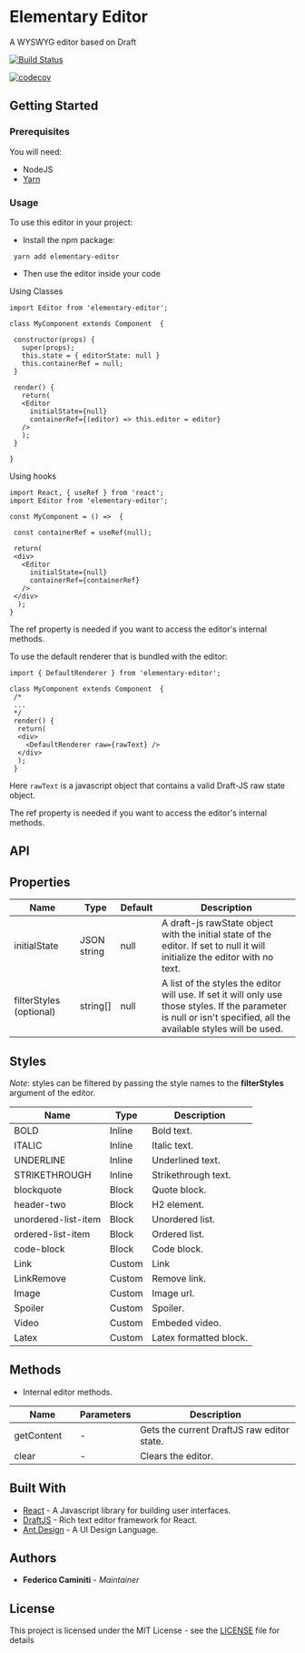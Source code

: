 # Elementary Editor

A WYSWYG editor based on Draft

[![Build Status](https://travis-ci.org/fdemian/elementary-editor.svg?branch=master)](https://travis-ci.org/fdemian/elementary-editor)

[![codecov](https://codecov.io/gh/fdemian/elementary-editor/branch/master/graph/badge.svg)](https://codecov.io/gh/fdemian/elementary-editor)


## Getting Started

### Prerequisites

You will need:   
 - NodeJS
 - [Yarn](https://yarnpkg.com/lang/en/)

### Usage

To use this editor in your project:

- Install the npm package:

```
 yarn add elementary-editor
```
- Then use the editor inside your code

Using Classes

```
import Editor from 'elementary-editor';

class MyComponent extends Component  {

 constructor(props) {
   super(props);
   this.state = { editorState: null }
   this.containerRef = null;
 }

 render() {
   return(
   <Editor
     initialState={null}
     containerRef={(editor) => this.editor = editor}
   />
   );
 }

}
```

Using hooks

```
import React, { useRef } from 'react';
import Editor from 'elementary-editor';

const MyComponent = () =>  {

 const containerRef = useRef(null);

 return(
 <div>
   <Editor
     initialState={null}
     containerRef={containerRef}
   />
 </div>
  );
}
```

The ref property is needed if you want to access the editor's internal methods.

To use the default renderer that is bundled with the editor:

```
import { DefaultRenderer } from 'elementary-editor';

class MyComponent extends Component  {
 /*
 ...
 */
 render() {
  return(
  <div>
	<DefaultRenderer raw={rawText} />
  </div>
  );
 }
```

Here `rawText` is a javascript object that contains a valid Draft-JS raw state object.

The ref property is needed if you want to access the editor's internal methods.

## API

## Properties

<table class="table table-bordered table-striped">
  <thead>
     <tr>
      <th style="width: 100px;">Name</th>
      <th style="width: 50px;">Type</th>
      <th>Default</th>
      <th>Description</th>
    </tr>
  </thead>
  <tbody>
    <tr>
       <td>initialState</td>
      <td>JSON string</td>
       <td>null</td>
      <td>
 	  A draft-js rawState object with the initial state of the editor. If set to null it will initialize the editor with no text.
 	  </td>
    </tr>   
    <tr>
      <td>filterStyles (optional)</td>
      <td>string[]</td>
      <td>null</td>
      <td>
        A list of the styles the editor will use. If set it will only use those styles. If the parameter is null or isn't specified, all the available styles will be used.
      </td>
    </tr>   
  </tbody>
 </table>

 ## Styles

 *Note*: styles can be filtered by passing the style names to the **filterStyles** argument of the editor.

 <table class="table table-bordered table-striped">
  <thead>
    <tr>
      <th>Name</th>
      <th>Type</th>
      <th>Description</th>	  
    </tr>
  </thead>
  <tbody>
    <tr>
      <td>BOLD</td>	  
      <td>Inline</td>	  
      <td>Bold text.</td>
    </tr>
    <tr>
      <td>ITALIC</td>
      <td>Inline</td>	  
      <td>Italic text.</td>
    </tr>
    <tr>
      <td>UNDERLINE</td>
      <td>Inline</td>
      <td>Underlined text.</td>	  
    </tr>
    <tr>
      <td>STRIKETHROUGH</td>
      <td>Inline</td>
      <td>Strikethrough text.</td>	  
    </tr>
    <tr>
      <td>blockquote</td>
      <td>Block</td>
      <td>Quote block.</td>	  
    </tr>
	<tr>
      <td>header-two</td>
      <td>Block</td>
      <td>H2 element.</td>	  
    </tr>
	<tr>
      <td>unordered-list-item</td>
      <td>Block</td>
      <td>Unordered list.</td>	  
    </tr>
	<tr>
      <td>ordered-list-item</td>
      <td>Block</td>
      <td>Ordered list.</td>	  
    </tr>
	<tr>
      <td>code-block</td>
      <td>Block</td>
      <td>Code block.</td>	  
    </tr>		
    <tr>
      <td>Link</td>
      <td>Custom</td>
      <td>Link</td>	  
    </tr>
    <tr>
      <td>LinkRemove</td>
      <td>Custom</td>
      <td>Remove link.</td>	  
    </tr>
    <tr>
      <td>Image</td>
      <td>Custom</td>
      <td>Image url.</td>	  
    </tr>
    <tr>
      <td>Spoiler</td>
      <td>Custom</td>
      <td>Spoiler.</td>	  
    </tr>
    <tr>
      <td>Video</td>
      <td>Custom</td>
      <td>Embeded video.</td>
    </tr>
    <tr>
      <td>Latex</td>
      <td>Custom</td>
      <td>Latex formatted block.</td>
    </tr>
  </tbody>
</table>

 ## Methods

 + Internal editor methods.

 <table class="table table-bordered table-striped">
   <thead>
     <tr>
       <th style="width: 100px;">Name</th>
       <th style="width: 50px;">Parameters</th>
       <th>Description</th>
     </tr>
   </thead>
   <tbody>
     <tr>
       <td>getContent</td>
       <td> - </td>
       <td>
 	    Gets the current DraftJS raw editor state.
 	  </td>
     </tr>   
 	<tr>
       <td>clear</td>
       <td> - </td>
       <td>
 		Clears the editor.
 	  </td>
     </tr>
   </tbody>
 </table>


 ## Built With

 * [React](https://facebook.github.io/react/) - A Javascript library for building user interfaces.
 * [DraftJS](https://draftjs.org/) - Rich text editor framework for React.
 * [Ant.Design](https://ant.design/) - A UI Design Language.

 <!---
 ## Contributing

 Please read [CONTRIBUTING.md](https://gist.github.com/PurpleBooth/b24679402957c63ec426) for details on our code of conduct, and the process for submitting pull requests to us.

 ## Versioning

 We use [SemVer](http://semver.org/) for versioning. For the versions available, see the [tags on this repository](https://github.com/your/project/tags).
 -->

 ## Authors

 * **Federico Caminiti** - *Maintainer*

 <!---
 See also the list of [contributors](https://github.com/your/project/contributors) who participated in this project.
 -->

 ## License

 This project is licensed under the MIT License - see the [LICENSE](LICENSE.md) file for details
